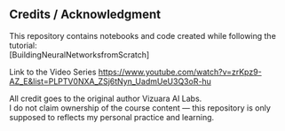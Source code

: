 ## Credits / Acknowledgment
This repository contains notebooks and code created while following the tutorial:  
[BuildingNeuralNetworksfromScratch]

Link to the Video Series
https://www.youtube.com/watch?v=zrKpz9-AZ_E&list=PLPTV0NXA_ZSj6tNyn_UadmUeU3Q3oR-hu

All credit goes to the original author Vizuara AI Labs.  
I do not claim ownership of the course content — this repository is only supposed to reflects my personal practice and learning.
